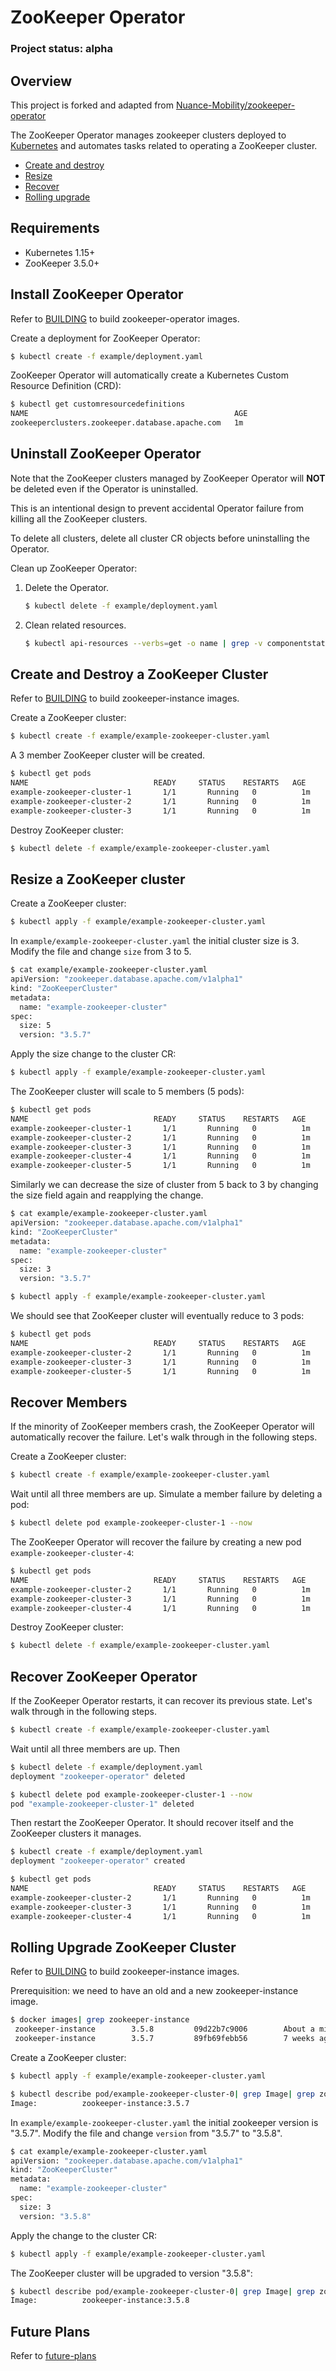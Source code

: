 # ZooKeeper Operator

### Project status: alpha

## Overview

This project is forked and adapted from [Nuance-Mobility/zookeeper-operator][original-Operator-url]

The ZooKeeper Operator manages zookeeper clusters deployed to [Kubernetes][k8s-home] and automates tasks related to operating a ZooKeeper cluster.

- [Create and destroy](#Create-and-Destroy-a-ZooKeeper-Cluster)
- [Resize](#resize-a-ZooKeeper-cluster)
- [Recover](#Recover-Members)
- [Rolling upgrade](#Rolling-Upgrade-ZooKeeper-Cluster)

## Requirements

- Kubernetes 1.15+
- ZooKeeper 3.5.0+

## Install ZooKeeper Operator

Refer to [BUILDING][building-doc] to build zookeeper-operator images.

Create a deployment for ZooKeeper Operator:

```bash
$ kubectl create -f example/deployment.yaml
```

ZooKeeper Operator will automatically create a Kubernetes Custom Resource Definition (CRD):

```bash
$ kubectl get customresourcedefinitions
NAME                                              AGE
zookeeperclusters.zookeeper.database.apache.com   1m
```

## Uninstall ZooKeeper Operator

Note that the ZooKeeper clusters managed by ZooKeeper Operator will **NOT** be deleted even if the Operator is uninstalled.

This is an intentional design to prevent accidental Operator failure from killing all the ZooKeeper clusters.

To delete all clusters, delete all cluster CR objects before uninstalling the Operator.

Clean up ZooKeeper Operator:

1. Delete the Operator.

    ```bash
    $ kubectl delete -f example/deployment.yaml
    ```

2. Clean related resources.

    ```bash
    $ kubectl api-resources --verbs=get -o name | grep -v componentstatus | xargs -n 1 kubectl get  --show-kind --ignore-not-found -l app=zookeeper-operator -o name | xargs kubectl delete
    ```

## Create and Destroy a ZooKeeper Cluster

Refer to [BUILDING][building-doc] to build zookeeper-instance images.

Create a ZooKeeper cluster:
```bash
$ kubectl create -f example/example-zookeeper-cluster.yaml
```

A 3 member ZooKeeper cluster will be created.

```bash
$ kubectl get pods
NAME                            READY     STATUS    RESTARTS   AGE
example-zookeeper-cluster-1       1/1       Running   0          1m
example-zookeeper-cluster-2       1/1       Running   0          1m
example-zookeeper-cluster-3       1/1       Running   0          1m
```

Destroy ZooKeeper cluster:

```bash
$ kubectl delete -f example/example-zookeeper-cluster.yaml
```

## Resize a ZooKeeper cluster

Create a ZooKeeper cluster:

```bash
$ kubectl apply -f example/example-zookeeper-cluster.yaml
```

In `example/example-zookeeper-cluster.yaml` the initial cluster size is 3.
Modify the file and change `size` from 3 to 5.

```bash
$ cat example/example-zookeeper-cluster.yaml
apiVersion: "zookeeper.database.apache.com/v1alpha1"
kind: "ZooKeeperCluster"
metadata:
  name: "example-zookeeper-cluster"
spec:
  size: 5
  version: "3.5.7"
```

Apply the size change to the cluster CR:
```bash
$ kubectl apply -f example/example-zookeeper-cluster.yaml
```

The ZooKeeper cluster will scale to 5 members (5 pods):
```bash
$ kubectl get pods
NAME                            READY     STATUS    RESTARTS   AGE
example-zookeeper-cluster-1       1/1       Running   0          1m
example-zookeeper-cluster-2       1/1       Running   0          1m
example-zookeeper-cluster-3       1/1       Running   0          1m
example-zookeeper-cluster-4       1/1       Running   0          1m
example-zookeeper-cluster-5       1/1       Running   0          1m
```

Similarly we can decrease the size of cluster from 5 back to 3 by changing the size field again and reapplying the change.

```bash
$ cat example/example-zookeeper-cluster.yaml
apiVersion: "zookeeper.database.apache.com/v1alpha1"
kind: "ZooKeeperCluster"
metadata:
  name: "example-zookeeper-cluster"
spec:
  size: 3
  version: "3.5.7"
```
```bash
$ kubectl apply -f example/example-zookeeper-cluster.yaml
```

We should see that ZooKeeper cluster will eventually reduce to 3 pods:

```bash
$ kubectl get pods
NAME                            READY     STATUS    RESTARTS   AGE
example-zookeeper-cluster-2       1/1       Running   0          1m
example-zookeeper-cluster-3       1/1       Running   0          1m
example-zookeeper-cluster-5       1/1       Running   0          1m
```

## Recover Members 

If the minority of ZooKeeper members crash, the ZooKeeper Operator will automatically recover the failure.
Let's walk through in the following steps.

Create a ZooKeeper cluster:

```bash
$ kubectl create -f example/example-zookeeper-cluster.yaml
```

Wait until all three members are up. Simulate a member failure by deleting a pod:

```bash
$ kubectl delete pod example-zookeeper-cluster-1 --now
```

The ZooKeeper Operator will recover the failure by creating a new pod `example-zookeeper-cluster-4`:

```bash
$ kubectl get pods
NAME                            READY     STATUS    RESTARTS   AGE
example-zookeeper-cluster-2       1/1       Running   0          1m
example-zookeeper-cluster-3       1/1       Running   0          1m
example-zookeeper-cluster-4       1/1       Running   0          1m
```

Destroy ZooKeeper cluster:
```bash
$ kubectl delete -f example/example-zookeeper-cluster.yaml
```

## Recover ZooKeeper Operator

If the ZooKeeper Operator restarts, it can recover its previous state.
Let's walk through in the following steps.

```bash
$ kubectl create -f example/example-zookeeper-cluster.yaml
```

Wait until all three members are up. Then

```bash
$ kubectl delete -f example/deployment.yaml
deployment "zookeeper-operator" deleted

$ kubectl delete pod example-zookeeper-cluster-1 --now
pod "example-zookeeper-cluster-1" deleted
```

Then restart the ZooKeeper Operator. It should recover itself and the ZooKeeper clusters it manages.

```bash
$ kubectl create -f example/deployment.yaml
deployment "zookeeper-operator" created

$ kubectl get pods
NAME                            READY     STATUS    RESTARTS   AGE
example-zookeeper-cluster-2       1/1       Running   0          1m
example-zookeeper-cluster-3       1/1       Running   0          1m
example-zookeeper-cluster-4       1/1       Running   0          1m
```

## Rolling Upgrade ZooKeeper Cluster

Refer to [BUILDING][building-doc] to build zookeeper-instance images.

Prerequisition: we need to have an old and a new zookeeper-instance image.
```bash
$ docker images| grep zookeeper-instance
 zookeeper-instance        3.5.8         09d22b7c9006        About a minute ago        245MB
 zookeeper-instance        3.5.7         89fb69febb56        7 weeks ago               245MB
```
Create a ZooKeeper cluster:
```bash
$ kubectl apply -f example/example-zookeeper-cluster.yaml
```
```bash
$ kubectl describe pod/example-zookeeper-cluster-0| grep Image| grep zookeeper-instance
Image:          zookeeper-instance:3.5.7
```

In `example/example-zookeeper-cluster.yaml` the initial zookeeper version is "3.5.7".
Modify the file and change `version` from "3.5.7" to "3.5.8".

```bash
$ cat example/example-zookeeper-cluster.yaml
apiVersion: "zookeeper.database.apache.com/v1alpha1"
kind: "ZooKeeperCluster"
metadata:
  name: "example-zookeeper-cluster"
spec:
  size: 3
  version: "3.5.8"
```

Apply the change to the cluster CR:
```bash
$ kubectl apply -f example/example-zookeeper-cluster.yaml
```
The ZooKeeper cluster will be upgraded to version "3.5.8":
```bash
$ kubectl describe pod/example-zookeeper-cluster-0| grep Image| grep zookeeper-instance
Image:          zookeeper-instance:3.5.8
```

## Future Plans
Refer to [future-plans][future-plans]


[k8s-home]: http://kubernetes.io
[original-Operator-url]: https://github.com/Nuance-Mobility/zookeeper-operator
[building-doc]: ./doc/BUILDING.md
[future-plans]: ./doc/future%20plans.md